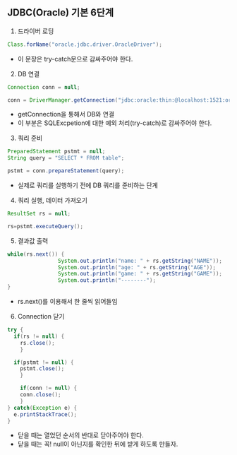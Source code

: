 
## JDBC(Oracle) 기본 6단계
1. 드라이버 로딩
```java
Class.forName("oracle.jdbc.driver.OracleDriver");
```
* 이 문장은 try-catch문으로 감싸주어야 한다.

2. DB 연결
```java
Connection conn = null;

conn = DriverManager.getConnection("jdbc:oracle:thin:@localhost:1521:orcl", "scott", "tiger");
```
* getConnection을 통해서 DB와 연결
* 이 부분은 SQLExcpetion에 대한 예외 처리(try-catch)로 감싸주어야 한다.

3. 쿼리 준비
```java
PreparedStatement pstmt = null;
String query = "SELECT * FROM table";

pstmt = conn.prepareStatement(query);
```
* 실제로 쿼리를 실행하기 전에 DB 쿼리를 준비하는 단계

4. 쿼리 실행, 데이터 가져오기
```java
ResultSet rs = null;

rs=pstmt.executeQuery();
```

5. 결과값 출력
```java
while(rs.next()) {
				System.out.println("name: " + rs.getString("NAME"));
				System.out.println("age: " + rs.getString("AGE"));
				System.out.println("game: " + rs.getString("GAME"));
				System.out.println("--------");
}
```
* rs.next()를 이용해서 한 줄씩 읽어들임

6. Connection 닫기
```java
try {
  if(rs != null) {
    rs.close();
	}

  if(pstmt != null) {
    pstmt.close();
	}

	if(conn != null) {
    conn.close();
	}
} catch(Exception e) {
  e.printStackTrace();
}
````
* 닫을 때는 열었던 순서의 반대로 닫아주어야 한다.
* 닫을 때는 꼭! null이 아닌지를 확인한 뒤에 받게 하도록 만들자.

